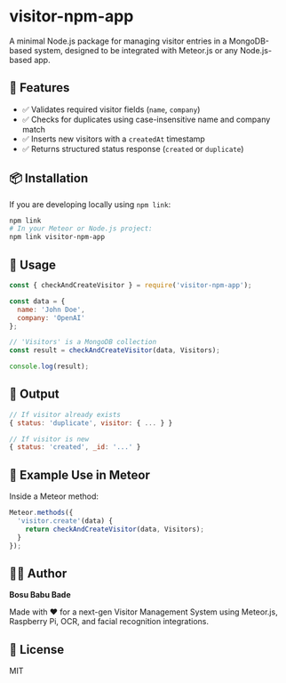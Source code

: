 
# visitor-npm-app

A minimal Node.js package for managing visitor entries in a MongoDB-based system, designed to be integrated with Meteor.js or any Node.js-based app.

## 🔧 Features
- ✅ Validates required visitor fields (`name`, `company`)
- ✅ Checks for duplicates using case-insensitive name and company match
- ✅ Inserts new visitors with a `createdAt` timestamp
- ✅ Returns structured status response (`created` or `duplicate`)

## 📦 Installation

If you are developing locally using `npm link`:

```bash
npm link
# In your Meteor or Node.js project:
npm link visitor-npm-app
```

## 🚀 Usage

```js
const { checkAndCreateVisitor } = require('visitor-npm-app');

const data = {
  name: 'John Doe',
  company: 'OpenAI'
};

// 'Visitors' is a MongoDB collection
const result = checkAndCreateVisitor(data, Visitors);

console.log(result);
```

## 🧾 Output

```js
// If visitor already exists
{ status: 'duplicate', visitor: { ... } }

// If visitor is new
{ status: 'created', _id: '...' }
```

## 🧪 Example Use in Meteor

Inside a Meteor method:

```js
Meteor.methods({
  'visitor.create'(data) {
    return checkAndCreateVisitor(data, Visitors);
  }
});
```

## 🧑‍💻 Author

**Bosu Babu Bade**

Made with ❤️ for a next-gen Visitor Management System using Meteor.js, Raspberry Pi, OCR, and facial recognition integrations.

## 📄 License

MIT
